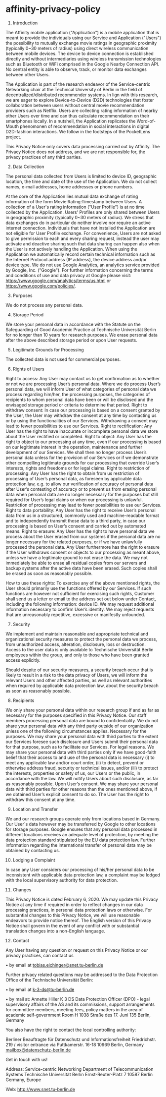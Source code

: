# affinity-privacy-policy

1. Introduction

The Affinity mobile application ("Application") is a mobile application that is meant to provide the individuals using our Service and Application ("Users")
 the possibility to mutually exchange movie ratings in geographic proximity (typically 0~30 meters of radius) using direct wireless communication between
 mobile devices. The device to device connection is established directly and without intermediaries using wireless transmission technologies such as Bluetooth
 or WiFi comprised in the Google Nearby Connection API. No central entity is able to observe, track, or monitor data exchanges between other Users. 
 
The Application is part of the research endeavor of the Service-centric Networking chair at the Technical University of Berlin in the field of
decentralized/distributed recommender systems. In lign with this research, we are eager to explore Device-to-Device (D2D) technologies that foster collaboration
between users without central movie recommendation providers such as Netflix. Users are collecting rating information of nearby other Users over time and can
thus calculate recommendation on their smartphones locally. In a nutshell, the Application replicates the Word-of-Mouth phenomonen of recommendation in social
 interactions in digital D2D-fashion interactions. We follow in the footsteps of the PocketLens project.
 
This Privacy Notice only covers data processing carried out by Affinity. The Privacy Notice does not address, and we are not responsible for, the privacy practices
 of any third parties.

2. Data Collection

The personal data collected from Users is limited to device ID, geographic location, the time and date of the use of the Application. We do not collect names, e-mail
 addresses, home addresses or phone numbers. 
 
At the core of the Application lies mutual data exchange of rating information of the form Movie:Rating:Timestamp between Users. A collection of a User's rating information
("User Profile") is at no time collected by the Application. Users' Profiles are only shared between Users in geographic proximity (typically 0~30 meters of radius).
We stress that data exchanges do in particular do neither involve nor require an active internet connection. Individuals that have not installed the Application are
 not eligible for User Profile exchange. For convenience, Users are not asked to give permission to each and every sharing request, instead the user may
 activate and deactive sharing such that data sharing can happen also when the User is not actively handling the Application. 
When using the Application we automatically record certain technical information such as the Internet Protocol address (IP address), the device address and/or device type.
We do not use Google Analytics, an analytics service provided by Google, Inc. ("Google").
For further information concerning the terms and conditions of use and data privacy at Google please visit: https://www.google.com/analytics/terms/us.html or https://www.google.com/policies/.

3. Purposes

We do not process any personal data.

4. Storage Period

We store your personal data in accordance with the Statute on the Safeguarding of Good Academic Practice at Technische Universit&auml;t Berlin for no longer than 10 years
 for research purposes. We erase personal data after the above described storage period or upon User requests.

5. Legitimate Grounds for Processing

The collected data is not used for commercial purposes.

6. Rights of Users

Right to access: Any User may contact us to get confirmation as to whether or not we are processing User’s personal data. Where we do process User’s personal data, we will
 inform User of what categories of personal data we process regarding him/her, the processing purposes, the categories of recipients to whom personal data have been or will
 be disclosed and the envisaged storage period or criteria to determine that period.
Right to withdraw consent: In case our processing is based on a consent granted by the User, the User may withdraw the consent at any time by contacting us or by using 
the functionalities of our Services. Withdrawing a consent may lead to fewer possibilities to use our Services.
Right to rectification: Any User has the right to have inaccurate or incomplete personal data we store about the User rectified or completed.
Right to object: Any User has the right to object to our processing at any time, even if our processing is based on our legitimate interest in the operation, maintenance
 and further development of our Services. We shall then no longer process User’s personal data unless for the provision of our Services or if we demonstrate other compelling
 legitimate grounds for our processing that override User’s interests, rights and freedoms or for legal claims.
Right to restriction of processing: Any User has the right to obtain from us restriction of processing of User’s personal data, as foreseen by applicable data protection law,
 e.g. to allow our verification of accuracy of personal data after User’s contesting of accuracy or to prevent us from erasing personal data when personal data are no longer
 necessary for the purposes but still required for User’s legal claims or when our processing is unlawful. Restriction of processing may lead to fewer possibilities to use
 our Services.
Right to data portability: Any User has the right to receive User’s personal data from us in a structured, commonly used and machine-readable format and to independently
 transmit those data to a third party, in case our processing is based on User’s consent and carried out by automated means.
Right to erasure: Any User has the right to have personal data we process about the User erased from our systems if the personal data are no longer necessary for the
 related purposes, or if we have unlawfully processed the personal data. Any User furthermore has the right to erasure if the User withdraws consent or objects to our
 processing as meant above, unless we have a legitimate ground to not erase the data. We may not immediately be able to erase all residual copies from our servers and
 backup systems after the active data have been erased. Such copies shall be erased as soon as reasonably possible.

How to use these rights: To exercise any of the above mentioned rights, the User should primarily use the functions offered by our Services. If such functions are however
 not sufficient for exercising such rights, Customer shall send us a letter or email to the address set out below under Contact, including the following information: device ID.
 We may request additional information necessary to confirm User’s identity. We may reject requests that are unreasonably repetitive, excessive or manifestly unfounded.

7. Security

We implement and maintain reasonable and appropriate technical and organizational security measures to protect the personal data we process, from unauthorized access,
 alteration, disclosure, loss or destruction. Access to the user data is only available to Technische Universität Berlin employees within the group, and only to those who
 have been granted access explicitly.

Should despite of our security measures, a security breach occur that is likely to result in a risk to the data privacy of Users, we will inform the relevant Users and other
 affected parties, as well as relevant authorities when required by applicable data protection law, about the security breach as soon as reasonably possible.

8. Recipients

We only share your personal data within our research group if and as far as necessary for the purposes specified in this Privacy Notice. Our staff members processing
 personal data are bound to confidentiality. We do not share your personal data with any third party outside of our organization unless one of the following circumstances applies.
Necessary for the purposes. We may share your personal data with third parties to the extent our Services foresee such disclosure and Users submit their personal data for that purpose, such as to facilitate our Services.
For legal reasons. We may share your personal data with third parties only if we have good-faith belief that their access to and use of the personal data is necessary (i)
 to meet any applicable law and/or court order, (ii) to detect, prevent or otherwise address fraud, security or technical issues, and/or (iii) to protect the interests, properties
 or safety of us, our Users or the public, in accordance with the law. We will notify Users about such disclosure, as far as reasonably possible.
Upon User’s consent. We may share your personal data with third parties for other reasons than the ones mentioned above, if we obtained User’s explicit consent to do so.
 The User has the right to withdraw this consent at any time.

9. Location and Transfer

We and our research groups operate only from locations based in Germany. Our User´s data however may be transferred by Google to other locations for storage purposes.
Google ensures that any personal data processed in different locations receives an adequate level of protection, by meeting the data protection standard stipulated by
 the EU data protection law. Further information regarding the international transfer of personal data may be obtained by contacting us.

10. Lodging a Complaint

In case any User considers our processing of his/her personal data to be inconsistent with applicable data protection law, a complaint may be lodged with the local supervisory
 authority for data protection.

11. Changes

This Privacy Notice is dated February 6, 2020. We may update this Privacy Notice at any time if required in order to reflect changes in our data processing practices, in personal
 data protection laws or otherwise. For substantial changes to this Privacy Notice, we will use reasonable endeavors to provide notice thereof. The English version of this
 Privacy Notice shall govern in the event of any conflict with or substantial translation changes into a non-English language.

12. Contact

Any User having any question or request on this Privacy Notice or our privacy practices, can contact us

• by email at tobias.eichinger@snet.tu-berlin.de

Further privacy related questions may be addressed to the Data Protection Office of the Technische Universität Berlin:

• by email at k-3-ds@tu-berlin.de

• by mail at:
Annette Hiller K 3 DS
Data Protection Officer (DPO) - legal supervisory affairs of the AS and its commissions, support arrangements for committee members, meeting fees, policy matters in the area of academic self-government
Room H 1038
Straße des 17. Juni 135
Berlin, Germany

You also have the right to contact the local controlling authority:

Berliner Beauftragte für Datenschutz und Informationsfreiheit
Friedrichstr. 219 / visitor entrance via Puttkamerstr. 16-18
10969 Berlin, Germany
mailbox@datenschutz-berlin.de



Get in touch with us!

Address:
Service-centric Networking
Department of Telecommunication Systems
Technische Universität Berlin
Ernst-Reuter-Platz 7
10587 Berlin
Germany, Europe

Web: http://www.snet.tu-berlin.de
